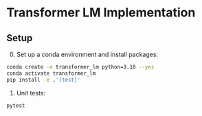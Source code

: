 # Transformer LM Implementation

## Setup

0. Set up a conda environment and install packages:

```sh
conda create -n transformer_lm python=3.10 --yes
conda activate transformer_lm
pip install -e .'[test]'
```

1. Unit tests:

```sh
pytest
```
